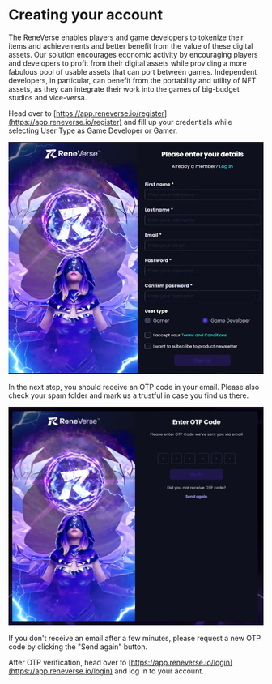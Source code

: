 # Creating your account

The ReneVerse enables players and game developers to tokenize their items and achievements and better benefit from the value of these digital assets. Our solution encourages economic activity by encouraging players and developers to profit from their digital assets while providing a more fabulous pool of usable assets that can port between games. Independent developers, in particular, can benefit from the portability and utility of NFT assets, as they can integrate their work into the games of big-budget studios and vice-versa.

Head over to [https://app.reneverse.io/register](https://app.reneverse.io/register) and fill up your credentials while selecting User Type as Game Developer or Gamer.

<img src="../../.gitbook/assets/image (16).png" alt="" data-size="original">

In the next step, you should receive an OTP code in your email. Please also check your spam folder and mark us a trustful in case you find us there.

![](<../../.gitbook/assets/image (30).png>)

If you don't receive an email after a few minutes, please request a new OTP code by clicking the "Send again" button.

After OTP verification, head over to [https://app.reneverse.io/login](https://app.reneverse.io/login) and log in to your account.

